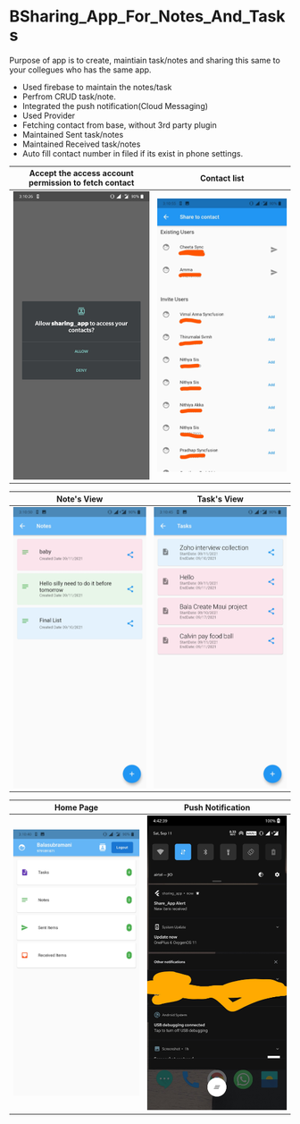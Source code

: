# BSharing_App_For_Notes_And_Tasks

Purpose of app is to create, maintiain task/notes and sharing this same to your collegues who has the same app.

* Used firebase to maintain the notes/task
* Perfrom CRUD task/note.
* Integrated the push notification(Cloud Messaging)
* Used Provider
* Fetching contact from base, without 3rd party plugin
* Maintained Sent task/notes
* Maintained Received task/notes
* Auto fill contact number in filed if its exist in phone settings.

Accept the access account permission to fetch contact           |  Contact list
:-------------------------:|:-------------------------:
![BShopping_App](assets/images/share_app_one.jpg)  |  ![BShopping_App](assets/images/share_app_two.jpg)

Note's View           |  Task's View
:-------------------------:|:-------------------------:
![BShopping_App](assets/images/share_app_three.jpg)  |  ![BShopping_App](assets/images/share_app_four.jpg)

Home Page           |  Push Notification
:-------------------------:|:-------------------------:
![BShopping_App](assets/images/share_app_five.jpg)  | ![BShopping_App](assets/images/share_app_six.jpg)





